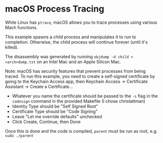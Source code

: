 # macOS Process Tracing

While Linux has `ptrace`, macOS allows you to trace processes using various Mach functions.

This example spawns a child process and manipulates it to run to completion. Otherwise, the child process will continue forever (until it's killed).

The disassembly was generated by running `objdump -d child > <arch>dump.txt` on an Intel Mac and an Apple Silicon Mac.

Note: macOS has security features that prevent processes from being traced. To run this example, you need to create a self-signed certificate by going to the Keychain Access app, then Keychain Access -> Certificate Assistant -> Create a Certificate...
- Whatever you name the certificate should be passed to the `-s` flag in the `codesign` command in the provided Makefile (I chose chrislattman)
- Identity Type should be "Self Signed Root"
- Certificate Type should be "Code Signing"
- Leave "Let me override defaults" unchecked
- Click Create, Continue, then Done

Once this is done and the code is compiled, `parent` must be run as root, e.g. `sudo ./parent`
